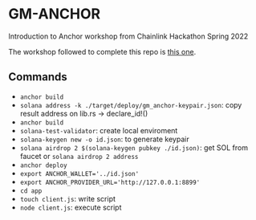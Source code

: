 # GM-ANCHOR
Introduction to Anchor workshop from Chainlink Hackathon Spring 2022

The workshop followed to complete this repo is [this one](https://www.youtube.com/watch?v=fPsH77ZoXt4&t=3016s).

## Commands
- `anchor build`
- `solana address -k ./target/deploy/gm_anchor-keypair.json`: copy result address on lib.rs -> declare_id!()
- `anchor build`
- `solana-test-validator`: create local enviroment
- `solana-keygen new -o id.json`: to generate keypair
- `solana airdrop 2 $(solana-keygen pubkey ./id.json)`: get SOL from faucet or `solana airdrop 2 address`
- `anchor deploy`
- `export ANCHOR_WALLET='../id.json'`
- `export ANCHOR_PROVIDER_URL='http://127.0.0.1:8899'`
- `cd app`
- `touch client.js`: write script
- `node client.js`: execute script